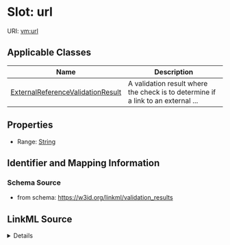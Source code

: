 # Slot: url

URI: [vm:url](https://w3id.org/linkml/validation-model/url)



<!-- no inheritance hierarchy -->




## Applicable Classes

| Name | Description |
| --- | --- |
[ExternalReferenceValidationResult](ExternalReferenceValidationResult.md) | A validation result where the check is to determine if a link to an external ...






## Properties

* Range: [String](String.md)







## Identifier and Mapping Information







### Schema Source


* from schema: https://w3id.org/linkml/validation_results




## LinkML Source

<details>
```yaml
name: url
from_schema: https://w3id.org/linkml/validation_results
rank: 1000
alias: url
owner: ExternalReferenceValidationResult
domain_of:
- ExternalReferenceValidationResult
range: string

```
</details>